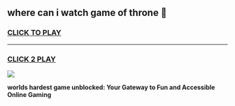 
## where can i watch game of throne 👋
<h3>
<a href="https://premium.freeplayer.one?title=where_can_i_watch_game_of_throne&ref=13F">CLICK TO PLAY</a></h3>
<hr>

<h3>
<a href="https://premium.freeplayer.one?title=where_can_i_watch_game_of_throne&ref=13F">CLICK 2 PLAY</a>
  
</h3>

<a href="https://premium.freeplayer.one?title=where_can_i_watch_game_of_throne&ref=12F/"><img src="https://clearcache.store/games.png"></a>


**worlds hardest game unblocked: Your Gateway to Fun and Accessible Online Gaming**
